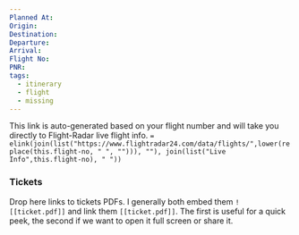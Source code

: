 ```yaml
---
Planned At: 
Origin: 
Destination: 
Departure: 
Arrival: 
Flight No: 
PNR: 
tags:
  - itinerary
  - flight
  - missing
---
```

This link is auto-generated based on your flight number and will take you directly to Flight-Radar live flight info.
`= elink(join(list("https://www.flightradar24.com/data/flights/",lower(replace(this.flight-no, " ", ""))), ""), join(list("Live Info",this.flight-no), " "))`

### Tickets
Drop here links to tickets PDFs. I generally both embed them `![[ticket.pdf]]` and link them `[[ticket.pdf]]`. The first is useful for a quick peek, the second if we want to open it full screen or share it.